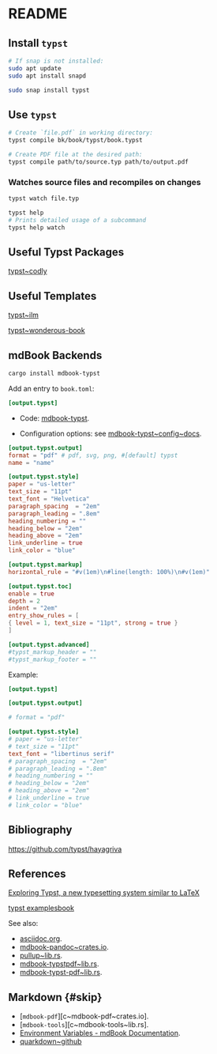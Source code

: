 # README

## Install `typst`

```sh
# If snap is not installed:
sudo apt update
sudo apt install snapd

sudo snap install typst
```

## Use `typst`

```sh
# Create `file.pdf` in working directory:
typst compile bk/book/typst/book.typst

# Create PDF file at the desired path:
typst compile path/to/source.typ path/to/output.pdf
```

### Watches source files and recompiles on changes

```sh
typst watch file.typ
```

```sh
typst help
# Prints detailed usage of a subcommand
typst help watch
```

## Useful Typst Packages

[typst~codly][typst~codly]

[typst~codly]: https://typst.app/universe/package/codly

## Useful Templates

[typst~ilm][typst~ilm]

[typst~ilm]: https://typst.app/universe/package/ilm

[typst~wonderous-book][typst~wonderous-book]

[typst~wonderous-book]: https://github.com/typst/templates/tree/main/wonderous-book

## mdBook Backends

```sh
cargo install mdbook-typst
```

Add an entry to `book.toml`:

```toml
[output.typst]
```

- Code: [mdbook-typst][mdbook-typst~github].

- Configuration options: see [mdbook-typst~config~docs][mdbook-typst~config~docs].

[mdbook-typst~config~docs]: <https://docs.rs/crate/mdbook-typst/0.1.7/source/src/config.rs>
[mdbook-typst~github]: <https://github.com/LegNeato/mdbook-typst>

```toml
[output.typst.output]
format = "pdf" # pdf, svg, png, #[default] typst
name = "name"

[output.typst.style]
paper = "us-letter"
text_size = "11pt"
text_font = "Helvetica"
paragraph_spacing  = "2em"
paragraph_leading = ".8em"
heading_numbering = ""
heading_below = "2em"
heading_above = "2em"
link_underline = true
link_color = "blue"

[output.typst.markup]
horizontal_rule = "#v(1em)\n#line(length: 100%)\n#v(1em)"

[output.typst.toc]
enable = true
depth = 2
indent = "2em"
entry_show_rules = [
{ level = 1, text_size = "11pt", strong = true }
]

[output.typst.advanced]
#typst_markup_header = ""
#typst_markup_footer = ""
```

Example:

```toml
[output.typst]

[output.typst.output]

# format = "pdf"

[output.typst.style]
# paper = "us-letter"
# text_size = "11pt"
text_font = "libertinus serif"
# paragraph_spacing  = "2em"
# paragraph_leading = ".8em"
# heading_numbering = ""
# heading_below = "2em"
# heading_above = "2em"
# link_underline = true
# link_color = "blue"
```

## Bibliography

<https://github.com/typst/hayagriva>

## References

[Exploring Typst, a new typesetting system similar to LaTeX][typst]

[typst]: https://blog.jreyesr.com/posts/typst

[typst examplesbook][typstexamplesbook]

[typstexamplesbook]: https://sitandr.github.io/typst-examples-book/book/basics/tutorial/functions.html

See also:

- [asciidoc.org][asciidoc~website].
- [mdbook-pandoc~crates.io][mdbook-pandoc~crates.io].
- [pullup~lib.rs][pullup~lib.rs].
- [mdbook-typstpdf~lib.rs][mdbook-typstpdf~lib.rs].
- [mdbook-typst-pdf~lib.rs][mdbook-typst-pdf~lib.rs].

## Markdown {#skip}

- [`mdbook-pdf`][c~mdbook-pdf~crates.io].
- [`mdbook-tools`][c~mdbook-tools~lib.rs].
- [Environment Variables - mdBook Documentation][book~mdbook~environment-variables].
- [quarkdown~github][quarkdown~github]

[asciidoc~website]: <https://asciidoc.org>
[book~mdbook~environment-variables]: <https://rust-lang.github.io/mdBook/format/configuration/environment-variables.html>
[mdbook-pandoc~crates.io]: <https://crates.io/crates/mdbook-pandoc>
[mdbook-typstpdf~lib.rs]: <https://lib.rs/crates/mdbook-typstpdf>
[mdbook-typst-pdf~lib.rs]: <https://lib.rs/crates/mdbook-typst-pdf>
[pullup~lib.rs]: <https://lib.rs/crates/pullup>
[quarkdown~github]: https://github.com/iamgio/quarkdown
